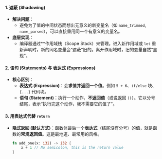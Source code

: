 #### **1. 遮蔽 (Shadowing)**

- **解决问题**：
  - 避免为了值的中间状态而想出无意义的新变量名（如 `name_trimmed`, `name_parsed`），可以直接重用同一个有意义的变量名。
- **底层实现**：
  - 编译器通过\*\*作用域栈（Scope Stack）来管理。进入新作用域或 `let` 重新声明时，新的同名变量会“遮蔽”旧的。离开作用域时，旧的变量自然“显现”。

#### **2. 语句 (Statements) 与 表达式 (Expressions)**

- **核心区别**：
  - **表达式 (Expression)**：会**求值并返回一个值**。例如 `5 + 6`、`if/else` 块、`{...}` 代码块。
  - **语句 (Statement)**：执行一个动作，**不返回值**（或说返回 `()`）。它以分号结尾，表示“执行完这个动作，我不需要它的值了”。

#### **3. 用表达式代替 `return`**

- **隐式返回 (默认方式)**：函数体最后一个**表达式**（结尾没有分号）的值，就是函数的**常规返回值**。这是最地道、最常用的风格。

  ```rust
  fn add_one(x: i32) -> i32 {
      x + 1 // No semicolon, this is the return value
  }
  ```
